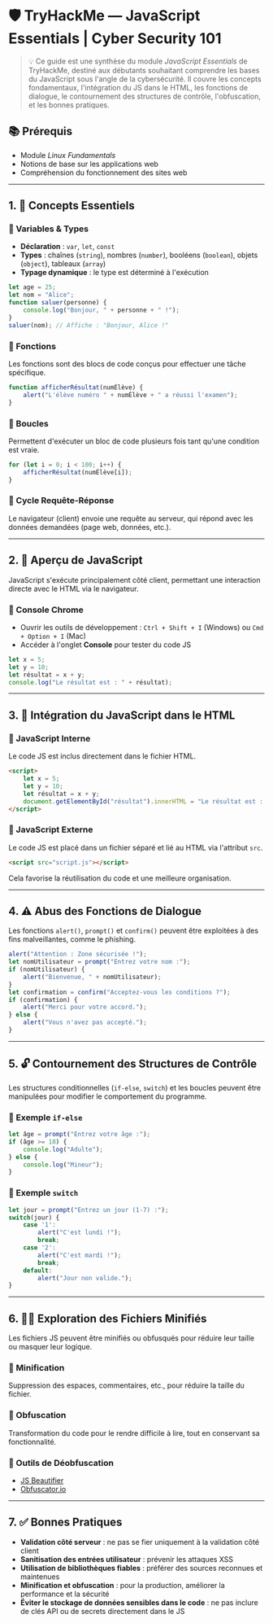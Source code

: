 
# 🛡️ TryHackMe — JavaScript Essentials | Cyber Security 101

> 💡 Ce guide est une synthèse du module *JavaScript Essentials* de TryHackMe, destiné aux débutants souhaitant comprendre les bases du JavaScript sous l'angle de la cybersécurité. Il couvre les concepts fondamentaux, l'intégration du JS dans le HTML, les fonctions de dialogue, le contournement des structures de contrôle, l'obfuscation, et les bonnes pratiques.

## 📚 Prérequis

- Module *Linux Fundamentals*
- Notions de base sur les applications web
- Compréhension du fonctionnement des sites web

---

## 1. 🔰 Concepts Essentiels

### 🔹 Variables & Types

- **Déclaration** : `var`, `let`, `const`
- **Types** : chaînes (`string`), nombres (`number`), booléens (`boolean`), objets (`object`), tableaux (`array`)
- **Typage dynamique** : le type est déterminé à l'exécution

```javascript
let age = 25;
let nom = "Alice";
function saluer(personne) {
    console.log("Bonjour, " + personne + " !");
}
saluer(nom); // Affiche : "Bonjour, Alice !"
```

### 🔹 Fonctions

Les fonctions sont des blocs de code conçus pour effectuer une tâche spécifique.

```javascript
function afficherRésultat(numÉlève) {
    alert("L'élève numéro " + numÉlève + " a réussi l'examen");
}
```

### 🔹 Boucles

Permettent d'exécuter un bloc de code plusieurs fois tant qu'une condition est vraie.

```javascript
for (let i = 0; i < 100; i++) {
    afficherRésultat(numÉlève[i]);
}
```

### 🔹 Cycle Requête-Réponse

Le navigateur (client) envoie une requête au serveur, qui répond avec les données demandées (page web, données, etc.).

---

## 2. 🧪 Aperçu de JavaScript

JavaScript s'exécute principalement côté client, permettant une interaction directe avec le HTML via le navigateur.

### 🔸 Console Chrome

- Ouvrir les outils de développement : `Ctrl + Shift + I` (Windows) ou `Cmd + Option + I` (Mac)
- Accéder à l'onglet **Console** pour tester du code JS

```javascript
let x = 5;
let y = 10;
let résultat = x + y;
console.log("Le résultat est : " + résultat);
```

---

## 3. 🧩 Intégration du JavaScript dans le HTML

### 🔸 JavaScript Interne

Le code JS est inclus directement dans le fichier HTML.

```html
<script>
    let x = 5;
    let y = 10;
    let résultat = x + y;
    document.getElementById("résultat").innerHTML = "Le résultat est : " + résultat;
</script>
```

### 🔸 JavaScript Externe

Le code JS est placé dans un fichier séparé et lié au HTML via l'attribut `src`.

```html
<script src="script.js"></script>
```

Cela favorise la réutilisation du code et une meilleure organisation.

---

## 4. ⚠️ Abus des Fonctions de Dialogue

Les fonctions `alert()`, `prompt()` et `confirm()` peuvent être exploitées à des fins malveillantes, comme le phishing.

```javascript
alert("Attention : Zone sécurisée !");
let nomUtilisateur = prompt("Entrez votre nom :");
if (nomUtilisateur) {
    alert("Bienvenue, " + nomUtilisateur);
}
let confirmation = confirm("Acceptez-vous les conditions ?");
if (confirmation) {
    alert("Merci pour votre accord.");
} else {
    alert("Vous n'avez pas accepté.");
}
```

---

## 5. 🔓 Contournement des Structures de Contrôle

Les structures conditionnelles (`if-else`, `switch`) et les boucles peuvent être manipulées pour modifier le comportement du programme.

### 🔸 Exemple `if-else`

```javascript
let âge = prompt("Entrez votre âge :");
if (âge >= 18) {
    console.log("Adulte");
} else {
    console.log("Mineur");
}
```

### 🔸 Exemple `switch`

```javascript
let jour = prompt("Entrez un jour (1-7) :");
switch(jour) {
    case '1':
        alert("C'est lundi !");
        break;
    case '2':
        alert("C'est mardi !");
        break;
    default:
        alert("Jour non valide.");
}
```

---

## 6. 🕵️‍♂️ Exploration des Fichiers Minifiés

Les fichiers JS peuvent être minifiés ou obfusqués pour réduire leur taille ou masquer leur logique.

### 🔸 Minification

Suppression des espaces, commentaires, etc., pour réduire la taille du fichier.

### 🔸 Obfuscation

Transformation du code pour le rendre difficile à lire, tout en conservant sa fonctionnalité.

### 🔸 Outils de Déobfuscation

- [JS Beautifier](https://beautifier.io/)
- [Obfuscator.io](https://obfuscator.io/)

---

## 7. ✅ Bonnes Pratiques

- **Validation côté serveur** : ne pas se fier uniquement à la validation côté client
- **Sanitisation des entrées utilisateur** : prévenir les attaques XSS
- **Utilisation de bibliothèques fiables** : préférer des sources reconnues et maintenues
- **Minification et obfuscation** : pour la production, améliorer la performance et la sécurité
- **Éviter le stockage de données sensibles dans le code** : ne pas inclure de clés API ou de secrets directement dans le JS

